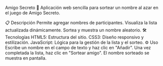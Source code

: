 Amigo Secreto 🎉
Aplicación web sencilla para sortear un nombre al azar en el juego de Amigo Secreto.

📋 Descripción
Permite agregar nombres de participantes.
Visualiza la lista actualizada dinámicamente.
Sortea y muestra un nombre aleatorio.
🛠️ Tecnologías
HTML5: Estructura del sitio.
CSS3: Diseño responsivo y estilización.
JavaScript: Lógica para la gestión de la lista y el sorteo.
⚙️ Uso
Escribe un nombre en el campo de texto y haz clic en "Añadir".
Una vez completada la lista, haz clic en "Sortear amigo".
El nombre sorteado se muestra en pantalla.
